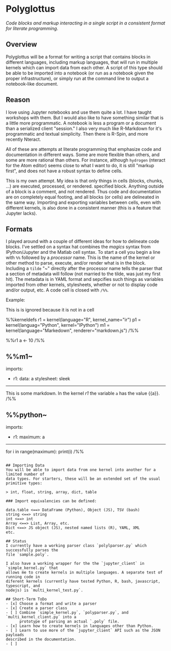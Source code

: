 # Polyglottus
_Code blocks and markup interacting in a single script in a consistent format
for literate programming_.

## Overview
Polyglottus will be a format for writing a script that contains blocks in different
languages, including markup languages, that will run in multiple kernels which
can import data from each other. A script of this type should be able to be
imported into a notebook (or run as a notebook given the proper infrastructure),
or simply run at the command line to output a notebook-like document.

## Reason
I love using Jupyter notebooks and use them quite a lot. I have taught workshops
with them. But I would also like to have something similar that is a little more
programmatic. A notebook is less a program or a document than a serialized client
"session." I also very much like R-Markdown for it's programmatic and textual simplicity.
Then there is R-Spin, and more recently Nteract.

All of these are attempts at literate programming that emphasize code and
documentation in different ways. Some are more flexible than others, and some are
more rational than others. For instance, although `hydrogen` (nteract for the Atom
editor) seems close to what I want to do, it is still "markup first", and does not
have a robust syntax to define cells.

This is my own attempt. My idea is that only things in cells (blocks, chunks, ...)
are executed, processed, or rendered. specified block. Anything outside of a block
is a comment, and not rendered. Thus code and documentation are on completely equal
footing, and all blocks (or cells) are delineated in the same way. Importing and
exporting variables between cells, even with different kernels, is also done in a
consistent manner (this is a feature that Jupyter lacks).

## Formats
I played around with a couple of different ideas for how to delineate code blocks. 
I've settled on a syntax hat combines the _magics_ syntax from IPython/Jupyter and 
the Matlab cell syntax. To start a cell you begin a line with `%%` followed by a
_processor_ name. This is the name of the kernel or other method to parse, execute,
and/or render what is in the block. Including a `tilde` "~" directly after the processor
name tells the parser that a section of metadata will follow (not married to the tilde,
was just my first hit). The metadata is in YAML format and sepcifies such things as
variables imported from other kernels, stylesheets, whether or not to display code
and/or output, etc. A code cell is closed with `/%%`.

Example:

This is is ignored because it is not in a cell

%%kerneldefs
r1 = kernel(language="R", kernel_name="ir")
p1 = kernel(languag="Python", kernel="IPython")
m1 = kernel(language="Markedown", renderer="markdown.js")
/%%

%%r1
a <- 10
/%%

%%m1~
------
imports:
  - r1:
      data: a
stylesheet: sleek
------
This is some markdown. In the kernel _r1_ the variable
`a` has the value {{a}}.
/%%

%%python~
------
imports:
  - r1:
      maximum: a
------
for i in range(maximum):
  print(i)
/%%
```

## Importing Data
You will be able to import data from one kernel into another for a limited number of
data types. For starters, these will be an extended set of the usual primitive types:

> int, float, string, array, dict, table

### Import equivalencies can be defined:

data.table <==> DataFrame (Python), Object (JS), TSV (bash)
string <==> string
int <==> int
Array <==> List, Array, etc.
Dict <==> JS object (JS), nested named lists (R), YAML, XML
etc.

## Status
I currently have a working parser class `polylparser.py` which successfully parses the
file `sample.poly`.

I also have a working wrapper for the the `jupyter_client` in `simple_kernel.py` that 
allows me to create kernels in multiple languages. A separate test of running code in 
diferent kernels (currently have tested Python, R, bash, javascript, typescript, and 
nodejs) is `multi_kernel_test.py`.

## Short-Term ToDo
- [x] Choose a format and write a parser
- [x] Create a parser class
- [ ] Combine `simple_kernel.py`, `polyparser.py`, and `multi_kernel_client.py` into a 
      prototype of parsing an actual `.poly` file.
- [x] Learn how to create kernels in languages other than Python.
- [ ] Learn to use more of the `jupyter_client` API such as the JSON payloads
described in the documentation.
- [ ] 
